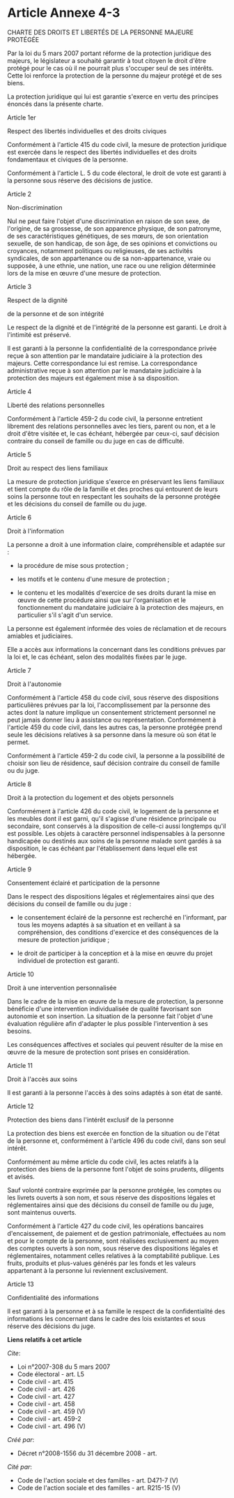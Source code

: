 # Article Annexe 4-3

CHARTE DES DROITS ET LIBERTÉS DE LA PERSONNE MAJEURE PROTÉGÉE 

Par la loi du 5 mars 2007 portant réforme de la protection juridique des majeurs, le législateur a souhaité garantir à tout
citoyen le droit d'être protégé pour le cas où il ne pourrait plus s'occuper seul de ses intérêts. Cette loi renforce la
protection de la personne du majeur protégé et de ses biens. 

La protection juridique qui lui est garantie s'exerce en vertu des principes énoncés dans la présente charte. 

Article 1er 

Respect des libertés individuelles et des droits civiques 

Conformément à l'article 415 du code civil, la mesure de protection juridique est exercée dans le respect des libertés
individuelles et des droits fondamentaux et civiques de la personne. 

Conformément à l'article L. 5 du code électoral, le droit de vote est garanti à la personne sous réserve des décisions de
justice. 

Article 2 

Non-discrimination 

Nul ne peut faire l'objet d'une discrimination en raison de son sexe, de l'origine, de sa grossesse, de son apparence
physique, de son patronyme, de ses caractéristiques génétiques, de ses mœurs, de son orientation sexuelle, de son handicap,
de son âge, de ses opinions et convictions ou croyances, notamment politiques ou religieuses, de ses activités syndicales, de
son appartenance ou de sa non-appartenance, vraie ou supposée, à une ethnie, une nation, une race ou une religion déterminée
lors de la mise en œuvre d'une mesure de protection. 

Article 3 

Respect de la dignité 

de la personne et de son intégrité 

Le respect de la dignité et de l'intégrité de la personne est garanti. Le droit à l'intimité est préservé. 

Il est garanti à la personne la confidentialité de la correspondance privée reçue à son attention par le mandataire
judiciaire à la protection des majeurs. Cette correspondance lui est remise. La correspondance administrative reçue à son
attention par le mandataire judiciaire à la protection des majeurs est également mise à sa disposition. 

Article 4 

Liberté des relations personnelles 

Conformément à l'article 459-2 du code civil, la personne entretient librement des relations personnelles avec les tiers,
parent ou non, et a le droit d'être visitée et, le cas échéant, hébergée par ceux-ci, sauf décision contraire du conseil de
famille ou du juge en cas de difficulté. 

Article 5 

Droit au respect des liens familiaux 

La mesure de protection juridique s'exerce en préservant les liens familiaux et tient compte du rôle de la famille et des
proches qui entourent de leurs soins la personne tout en respectant les souhaits de la personne protégée et les décisions du
conseil de famille ou du juge. 

Article 6 

Droit à l'information 

La personne a droit à une information claire, compréhensible et adaptée sur :

- la procédure de mise sous protection ;

- les motifs et le contenu d'une mesure de protection ;

- le contenu et les modalités d'exercice de ses droits durant la mise en œuvre de cette procédure ainsi que sur
l'organisation et le fonctionnement du mandataire judiciaire à la protection des majeurs, en particulier s'il s'agit d'un
service. 

La personne est également informée des voies de réclamation et de recours amiables et judiciaires. 

Elle a accès aux informations la concernant dans les conditions prévues par la loi et, le cas échéant, selon des modalités
fixées par le juge. 

Article 7 

Droit à l'autonomie 

Conformément à l'article 458 du code civil, sous réserve des dispositions particulières prévues par la loi, l'accomplissement
par la personne des actes dont la nature implique un consentement strictement personnel ne peut jamais donner lieu à
assistance ou représentation. Conformément à l'article 459 du code civil, dans les autres cas, la personne protégée prend
seule les décisions relatives à sa personne dans la mesure où son état le permet. 

Conformément à l'article 459-2 du code civil, la personne a la possibilité de choisir son lieu de résidence, sauf décision
contraire du conseil de famille ou du juge. 

Article 8 

Droit à la protection du logement et des objets personnels 

Conformément à l'article 426 du code civil, le logement de la personne et les meubles dont il est garni, qu'il s'agisse d'une
résidence principale ou secondaire, sont conservés à la disposition de celle-ci aussi longtemps qu'il est possible. Les
objets à caractère personnel indispensables à la personne handicapée ou destinés aux soins de la personne malade sont gardés
à sa disposition, le cas échéant par l'établissement dans lequel elle est hébergée. 

Article 9 

Consentement éclairé et participation de la personne 

Dans le respect des dispositions légales et réglementaires ainsi que des décisions du conseil de famille ou du juge :

- le consentement éclairé de la personne est recherché en l'informant, par tous les moyens adaptés à sa situation et en
veillant à sa compréhension, des conditions d'exercice et des conséquences de la mesure de protection juridique ;

- le droit de participer à la conception et à la mise en œuvre du projet individuel de protection est garanti. 

Article 10 

Droit à une intervention personnalisée 

Dans le cadre de la mise en œuvre de la mesure de protection, la personne bénéficie d'une intervention individualisée de
qualité favorisant son autonomie et son insertion. La situation de la personne fait l'objet d'une évaluation régulière afin
d'adapter le plus possible l'intervention à ses besoins. 

Les conséquences affectives et sociales qui peuvent résulter de la mise en œuvre de la mesure de protection sont prises en
considération. 

Article 11 

Droit à l'accès aux soins 

Il est garanti à la personne l'accès à des soins adaptés à son état de santé. 

Article 12 

Protection des biens dans l'intérêt exclusif de la personne 

La protection des biens est exercée en fonction de la situation ou de l'état de la personne et, conformément à l'article 496
du code civil, dans son seul intérêt. 

Conformément au même article du code civil, les actes relatifs à la protection des biens de la personne font l'objet de soins
prudents, diligents et avisés. 

Sauf volonté contraire exprimée par la personne protégée, les comptes ou les livrets ouverts à son nom, et sous réserve des
dispositions légales et réglementaires ainsi que des décisions du conseil de famille ou du juge, sont maintenus ouverts. 

Conformément à l'article 427 du code civil, les opérations bancaires d'encaissement, de paiement et de gestion patrimoniale,
effectuées au nom et pour le compte de la personne, sont réalisées exclusivement au moyen des comptes ouverts à son nom, sous
réserve des dispositions légales et réglementaires, notamment celles relatives à la comptabilité publique. Les fruits,
produits et plus-values générés par les fonds et les valeurs appartenant à la personne lui reviennent exclusivement. 

Article 13 

Confidentialité des informations 

Il est garanti à la personne et à sa famille le respect de la confidentialité des informations les concernant dans le cadre
des lois existantes et sous réserve des décisions du juge.

**Liens relatifs à cet article**

_Cite_:

  - Loi n°2007-308 du 5 mars 2007
  - Code électoral - art. L5
  - Code civil - art. 415
  - Code civil - art. 426
  - Code civil - art. 427
  - Code civil - art. 458
  - Code civil - art. 459 (V)
  - Code civil - art. 459-2
  - Code civil - art. 496 (V)

_Créé par_:

  - Décret n°2008-1556 du 31 décembre 2008 - art.

_Cité par_:

  - Code de l'action sociale et des familles - art. D471-7 (V)
  - Code de l'action sociale et des familles - art. R215-15 (V)
